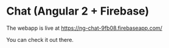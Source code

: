# Chat (Angular 2 + Firebase)

The webapp is live at https://ng-chat-9fb08.firebaseapp.com/

You can check it out there.